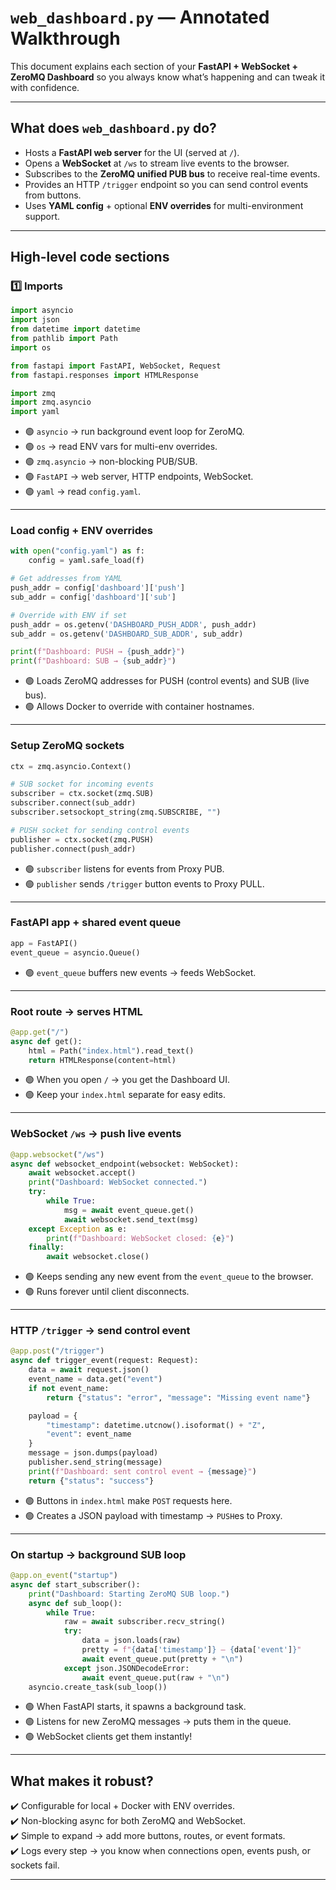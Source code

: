 # `web_dashboard.py` — Annotated Walkthrough

This document explains each section of your **FastAPI + WebSocket + ZeroMQ Dashboard** so you always know what’s happening and can tweak it with confidence.

---

## What does `web_dashboard.py` do?

- Hosts a **FastAPI web server** for the UI (served at `/`).
- Opens a **WebSocket** at `/ws` to stream live events to the browser.
- Subscribes to the **ZeroMQ unified PUB bus** to receive real-time events.
- Provides an HTTP `/trigger` endpoint so you can send control events from buttons.
- Uses **YAML config** + optional **ENV overrides** for multi-environment support.

---

## High-level code sections

### 1️⃣ **Imports**

```python
import asyncio
import json
from datetime import datetime
from pathlib import Path
import os

from fastapi import FastAPI, WebSocket, Request
from fastapi.responses import HTMLResponse

import zmq
import zmq.asyncio
import yaml
```

- 🟢 `asyncio` → run background event loop for ZeroMQ.
- 🟢 `os` → read ENV vars for multi-env overrides.
- 🟢 `zmq.asyncio` → non-blocking PUB/SUB.
- 🟢 `FastAPI` → web server, HTTP endpoints, WebSocket.
- 🟢 `yaml` → read `config.yaml`.

---

### **Load config + ENV overrides**

```python
with open("config.yaml") as f:
    config = yaml.safe_load(f)

# Get addresses from YAML
push_addr = config['dashboard']['push']
sub_addr = config['dashboard']['sub']

# Override with ENV if set
push_addr = os.getenv('DASHBOARD_PUSH_ADDR', push_addr)
sub_addr = os.getenv('DASHBOARD_SUB_ADDR', sub_addr)

print(f"Dashboard: PUSH → {push_addr}")
print(f"Dashboard: SUB → {sub_addr}")
```

- 🟢 Loads ZeroMQ addresses for PUSH (control events) and SUB (live bus).
- 🟢 Allows Docker to override with container hostnames.

---

### **Setup ZeroMQ sockets**

```python
ctx = zmq.asyncio.Context()

# SUB socket for incoming events
subscriber = ctx.socket(zmq.SUB)
subscriber.connect(sub_addr)
subscriber.setsockopt_string(zmq.SUBSCRIBE, "")

# PUSH socket for sending control events
publisher = ctx.socket(zmq.PUSH)
publisher.connect(push_addr)
```

- 🟢 `subscriber` listens for events from Proxy PUB.
- 🟢 `publisher` sends `/trigger` button events to Proxy PULL.

---

### **FastAPI app + shared event queue**

```python
app = FastAPI()
event_queue = asyncio.Queue()
```

- 🟢 `event_queue` buffers new events → feeds WebSocket.

---

### **Root route → serves HTML**

```python
@app.get("/")
async def get():
    html = Path("index.html").read_text()
    return HTMLResponse(content=html)
```

- 🟢 When you open `/` → you get the Dashboard UI.
- 🟢 Keep your `index.html` separate for easy edits.

---

### **WebSocket `/ws` → push live events**

```python
@app.websocket("/ws")
async def websocket_endpoint(websocket: WebSocket):
    await websocket.accept()
    print("Dashboard: WebSocket connected.")
    try:
        while True:
            msg = await event_queue.get()
            await websocket.send_text(msg)
    except Exception as e:
        print(f"Dashboard: WebSocket closed: {e}")
    finally:
        await websocket.close()
```

- 🟢 Keeps sending any new event from the `event_queue` to the browser.
- 🟢 Runs forever until client disconnects.

---

### **HTTP `/trigger` → send control event**

```python
@app.post("/trigger")
async def trigger_event(request: Request):
    data = await request.json()
    event_name = data.get("event")
    if not event_name:
        return {"status": "error", "message": "Missing event name"}

    payload = {
        "timestamp": datetime.utcnow().isoformat() + "Z",
        "event": event_name
    }
    message = json.dumps(payload)
    publisher.send_string(message)
    print(f"Dashboard: sent control event → {message}")
    return {"status": "success"}
```

- 🟢 Buttons in `index.html` make `POST` requests here.
- 🟢 Creates a JSON payload with timestamp → `PUSH`es to Proxy.

---

### **On startup → background SUB loop**

```python
@app.on_event("startup")
async def start_subscriber():
    print("Dashboard: Starting ZeroMQ SUB loop.")
    async def sub_loop():
        while True:
            raw = await subscriber.recv_string()
            try:
                data = json.loads(raw)
                pretty = f"{data['timestamp']} — {data['event']}"
                await event_queue.put(pretty + "\n")
            except json.JSONDecodeError:
                await event_queue.put(raw + "\n")
    asyncio.create_task(sub_loop())
```

- 🟢 When FastAPI starts, it spawns a background task.
- 🟢 Listens for new ZeroMQ messages → puts them in the queue.
- 🟢 WebSocket clients get them instantly!

---

## What makes it robust?

✔️ Configurable for local + Docker with ENV overrides.  
✔️ Non-blocking async for both ZeroMQ and WebSocket.  
✔️ Simple to expand → add more buttons, routes, or event formats.  
✔️ Logs every step → you know when connections open, events push, or sockets fail.

---
